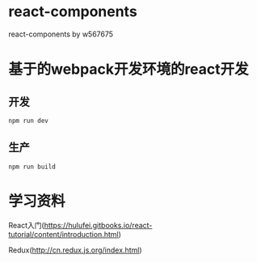 # react-components
react-components by w567675


# 基于的webpack开发环境的react开发

 
## 开发
  ``npm run dev``

## 生产
  
  ``npm run build ``



# 学习资料
React入门(https://hulufei.gitbooks.io/react-tutorial/content/introduction.html)

Redux(http://cn.redux.js.org/index.html)
